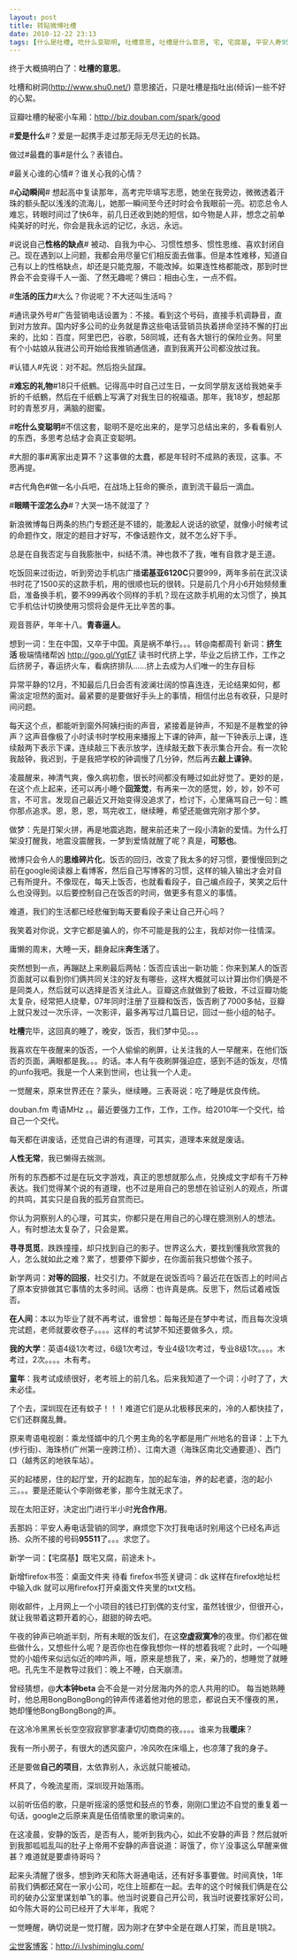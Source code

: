 ```yaml
---
layout: post
title: 转贴微博吐槽
date: 2010-12-22 23:13
tags: [什么是吐槽, 吃什么变聪明, 吐槽意思, 吐槽是什么意思, 宅, 宅腐基, 平安人寿95511, 心动瞬间, 性格缺点, 挤生活, 暖床, 最难忘的礼物, 深圳生活压力, 爱是什么, 眼睛干涩怎么办, 睡回笼觉, 转贴饭否, 青春逼人]
---
```

终于大概搞明白了：<strong>吐槽的意思</strong>。

吐槽和树洞(http://www.shu0.net/) 意思接近，只是吐槽是指吐出(倾诉)一些不好的心絮。

豆瓣吐槽的秘密小车厢：http://biz.douban.com/spark/good

#<strong>爱是什么</strong>#？爱是一起携手走过那无际无尽无边的长路。

做过#最蠢的事#是什么？表错白。

#最关心谁的心情#？谁关心我的心情？

#<strong>心动瞬间</strong># 想起高中复读那年，高考完毕填写志愿，她坐在我旁边，微微透着汗珠的额头配以浅浅的流海儿，她那一瞬间至今还时时会令我眼前一亮。初恋总令人难忘，转眼时间过了快6年，前几日还收到她的短信，如今物是人非，想念之前单纯美好的时光，你会是我永远的记忆，永远，永远。

#说说自己<strong>性格的缺点</strong># 被动、自我为中心、习惯性想多、惯性思维、喜欢封闭自己。现在遇到以上问题，我都会用尽量它们相反面去做事。但是本性难移，知道自己有以上的性格缺点，却还是只能克服，不能改掉。如果连性格都能改，那到时世界会不会变得千人一面、了然无趣呢？佛曰：相由心生，一点不假。

#<strong>生活的压力</strong>#大么？你说呢？不大还叫生活吗？

#通讯录外号#广告营销电话设置为：不接。看到这个号码，直接手机调静音，直到对方放弃。国内好多公司的业务就是靠这些电话营销员执着拼命坚持不懈的打出来的，比如：百度，阿里巴巴，谷歌，58同城，还有各大银行的保险业务。阿里有个小姑娘从我进公司开始给我推销通信通，直到我离开公司都没放过我。

#认错人#先说：对不起。然后抱头鼠蹿。

#<strong>难忘的礼物</strong>#18只千纸鶴。记得高中时自己过生日，一女同学朋友送给我她亲手折的千纸鶴，然后在千纸鶴上写满了对我生日的祝福语。那年，我18岁，想起那时的青葱岁月，满脑的甜蜜。

#<strong>吃什么变聪明</strong>#不信这套，聪明不是吃出来的，是学习总结出来的，多看看别人的东西，多思考总结才会真正变聪明。

#大胆的事#离家出走算不？这事做的太蠢，都是年轻时不成熟的表现，这事。不愿再提。

#古代角色#做一名小兵吧，在战场上狂命的撕杀，直到流干最后一滴血。

#<strong>眼睛干涩怎么办</strong>#？大哭一场不就湿了？

新浪微博每日两条的热门专题还是不错的，能激起人说话的欲望，就像小时候考试的命题作文，限定的题目才好写，不像话题作文，就不怎么好下手。

总是在自我否定与自我膨胀中，纠结不清。神也救不了我，唯有自救才是王道。

吃饭回来过街边，听到旁边手机店广播<strong>诺基亚6120C</strong>只要999，两年多前在武汉读书时花了1500买的这款手机，用的很顺也玩的很转。只是前几个月小6开始频频重启，准备换手机，要不999再收个同样的手机？现在这款手机用的太习惯了，换其它手机估计切换使用习惯将会是件无比辛苦的事。

观音菩萨，年年十八。<strong>青春逼人</strong>。

想到一词：生在中国，又卒于中国。真是祸不单行。。。转@南都周刊 新词：<strong>挤生活 </strong>极端情绪帮凶 http://goo.gl/YgtE7 读书时代挤上学，毕业之后挤工作，工作之后挤房子，春运挤火车，看病挤排队……挤上去成为人们唯一的生存目标

异常平静的12月，不知最后几日会否有波澜壮阔的惊喜连连，无论结果如何，都需淡定坦然的面对。最紧要的是要做好手头上的事情，相信付出总有收获，只是时间问题。

每天这个点，都能听到窗外阿姨扫街的声音，紧接着是钟声，不知是不是教堂的钟声？这声音像极了小时读书时学校用来播报上下课的钟声，敲一下钟表示上课，连续敲两下表示下课，连续敲三下表示放学，连续敲无数下表示集合开会。有一次轮我敲钟，我迟到，于是我把学校的钟调慢了几分钟，然后再去<strong>敲上课钟</strong>。

凌晨醒来，神清气爽，像久病初愈，很长时间都没有睡过如此好觉了。更妙的是，在这个点上起来，还可以再小睡个<strong>回笼觉</strong>，有再来一次的感觉，妙，妙，妙不可言，不可言。发现自己最近又开始变得没追求了，检讨下，心里痛骂自己一句：瞧你那点追求。恩，恩，恩，骂完收工，继续睡，希望还能做完刚才那个梦。

做梦：先是打架火拼，再是地震逃跑，醒来前还来了一段小清新的爱情。为什么打架没打醒我，地震没震醒我，一梦到爱情就醒了呢？真是，<strong>可怒也</strong>。

微博只会令人的<strong>思维碎片化</strong>，饭否的回归，改变了我太多的好习惯，要慢慢回到之前在google阅读器上看博客，然后自己写博客的习惯，这样的输入输出才会对自己有所提升。不像现在，每天上饭否，也就看看段子，自己编点段子，笑笑之后什么也没得到。以后要控制自己在饭否的时间，做更多有意义的事情。

难道，我们的生活都已经悲催到每天要看段子来让自己开心吗？

我笑着对你说，文字它都是骗人的，你不可能是我的公主，我却对你一往情深。

庸懒的周末，大睡一天，翻身起床<strong>奔生活</strong>了。

突然想到一点，再蹦跶上来刷最后两帖：饭否应该出一新功能：你来到某人的饭否页面就可以看到你们俩共同关注的好友有哪些，这样大概就可以计算出你们俩是不是同类人，然后就可以选择是否关注此人。豆瓣这点就做到了极致，不过豆瓣功能太复杂，经常把人绕晕，07年同时注册了豆瓣和饭否，饭否刷了7000多帖，豆瓣上就只发过一次乐评，一次影评，最多再写过几篇日记，回过一些小组的帖子。

<strong>吐槽</strong>完毕，这回真的睡了，晚安，饭否，我们梦中见。。。

我喜欢在午夜醒来的饭否，一个人偷偷的刷屏，让关注我的人一早醒来，在他们饭否的页面，满眼都是我。。。的话。本人有午夜刷屏强迫症，感到不适的饭友，尽情的unfo我吧。我是一个人来到世间，也让我一个人走。

一觉醒来，原来世界还在？蒙头，继续睡。三表哥说：吃了睡是优良传统。

douban.fm 粤语MHz 。。最近要强力工作，工作，工作。给2010年一个交代，给自己一个交代。

每天都在讲废话，还觉自己讲的有道理，可其实，道理本来就是废话。

<strong>人性无常</strong>，我已懒得去揣测。

所有的东西都不过是在玩文字游戏，真正的思想就那么点，兑换成文字却有千万种表达。我们觉得某个说的有道理，也不过是用自己的思想在验证别人的观点，所谓的共鸣，其实只是自我的孤芳自赏而已。

你认为洞察别人的心理，可其实，你都只是在用自己的心理在臆测别人的想法。人，有时想法太复杂了，只会是累。

<strong>寻寻觅觅</strong>，跌跌撞撞，却只找到自己的影子。世界这么大，要找到懂我欣赏我的人，怎么就如此之难？累了，想要停下脚步，在你面前我只想做个孩子。

新学两词：<strong>对等的回报</strong>，社交引力。不就是在说饭否吗？最近花在饭否上的时间占了原本安排做其它事情的太多时间。话痨：也许真是病。反思下，然后试着戒饭否。

<strong>在人间</strong>：本以为毕业了就不再考试，谁曾想：每每还是在梦中考试，而且每次没填完试题，老师就要收卷子。。。。这样的考试梦不知还要做多久，烦。

<strong>我的大学</strong>：英语4级1次考过，6级1次考过，专业4级1次考过，专业8级1次。。。。木考过，2次。。。。木有考。

<strong>童年</strong>：我考试成绩很好，老考班上的前几名。后来我知道了一个词：小时了了，大未必佳。

了个去，深圳现在还有蚊子！！！难道它们是从北极移民来的，冷的人都快挂了，它们还群魔乱舞。

原来粤语电视剧：乘龙怪婿中的几个男主角的名字都是用广州地名的音译：上下九(步行街)、海珠桥(广州第一座跨江桥）、江南大道（海珠区南北交通要道）、西门口（越秀区的地铁车站）。

买的起楼房，住的起厅堂，开的起跑车，加的起车油，养的起老婆，泡的起小三。。。要是还能认个李刚做老爹，那今生就无求了。

现在太阳正好，决定出门进行半小时<strong>光合作用</strong>。

丢那妈：平安人寿电话营销的同学，麻烦您下次打我电话时别用这个已经名声远扬、众所不接的号码<strong>95511</strong>了。。。求您了。

新学一词：【宅腐基】既宅又腐，前途未卜。

新增firefox书签：桌面文件夹 待看 firefox书签关键词：dk 这样在firefox地址栏中输入dk 就可以用firefox打开桌面文件夹里的txt文档。

刚收邮件，上月网上一个小项目的钱已打到偶的支付宝，虽然钱很少，但很开心，就让我带着这颗开着的心，甜甜的碎去吧。

午夜的钟声已响逝半刻，所有未眠的饭友们，在这<strong>空虚寂寞冷</strong>的夜里。你们都在做些做什么，又想些什么呢？是否你也在像我想你一样的想着我呢？此时，一个叫睡觉的小姐传来似远似近的呻吟声，哦，原来是想我了，来，亲乃的，想睡觉了就睡吧。孔先生不是教导过我们：晚上不睡，白天崩溃。

曾经猜想，@<strong>大本钟beta </strong>会不会是一对分居海内外的恋人共用的ID。 每当她熟睡时，他总用BongBongBong的钟声传递着他对他的思恋，都说白天不懂夜的黑，她却懂他BongBongBong的声。

在这冷冷黑黑长长空空寂寂寥寥凄凄切切商商的夜。。。。谁来为我<strong>暖床</strong>？

我有一所小房子，有很大的透风窗户，冷风吹在床塌上，也凉薄了我的身子。

还是要做<strong>自己的项目</strong>，太依靠别人，永远就只能被动。

杯具了，今晚流星雨，深圳现开始落雨。

以前听伍佰的歌，只是听摇滚的感觉和鼓点的节奏，刚刚口里边不自觉的重复着一句话，google之后原来真是伍佰情歌里的歌词来的。

在这凌晨，安静的饭否，是否有人，能听到我内心，如此不安静的声音？然后就听到我那呱呱乱叫的肚子上帝用不安静的声音说道：哥饿了，你丫没事这么早醒来做甚？难道就是要虐待哥吗？

起来头清醒了很多，想到昨天和陈大哥通电话，还有好多事要做。时间真快，1年前我们俩都还窝在一家小公司，吃住上班都在一起。去年的这个时候我们俩是在公司的破办公室里谋划单飞的事。他当时说要自己开公司，我当时说要找家好公司，如今陈大哥的公司已经开了大半年，我呢？

一觉睡醒，确切说是一觉打醒，因为刚才在梦中全是在跟人打架，而且是1挑2。

<a href="http://i.lvshiminglu.com/">尘世客博客</a>：<a href="http://i.lvshiminglu.com/">http://i.lvshiminglu.com/</a>

